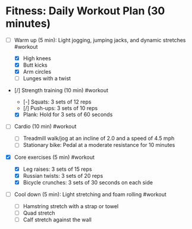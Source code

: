 # Fitness: Daily Workout Plan (30 minutes)

- [ ] Warm up (5 min): Light jogging, jumping jacks, and dynamic stretches #workout

  - [x] High knees
  - [x] Butt kicks
  - [x] Arm circles
  - [ ] Lunges with a twist

- [/] Strength training (10 min) #workout

  - [-] Squats: 3 sets of 12 reps
  - [/] Push-ups: 3 sets of 10 reps
  - [x] Plank: Hold for 3 sets of 60 seconds

- [ ] Cardio (10 min) #workout

  - [ ] Treadmill walk/jog at an incline of 2.0 and a speed of 4.5 mph
  - [ ] Stationary bike: Pedal at a moderate resistance for 10 minutes

- [x] Core exercises (5 min) #workout

  - [x] Leg raises: 3 sets of 15 reps
  - [x] Russian twists: 3 sets of 20 reps
  - [x] Bicycle crunches: 3 sets of 30 seconds on each side

- [ ] Cool down (5 min): Light stretching and foam rolling #workout
  - [ ] Hamstring stretch with a strap or towel
  - [ ] Quad stretch
  - [ ] Calf stretch against the wall
